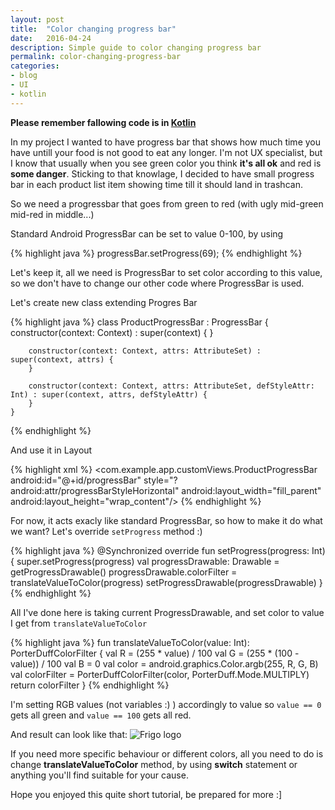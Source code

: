 ```yaml
---
layout: post
title:  "Color changing progress bar"
date:   2016-04-24
description: Simple guide to color changing progress bar
permalink: color-changing-progress-bar
categories:
- blog
- UI
- kotlin
---
```



**Please remember fallowing code is in [Kotlin][kotlin]**

In my project I wanted to have progress bar that shows how much time you have untill
your food is not good to eat any longer. I'm not UX specialist, but I know that
usually when you see green color you think **it's all ok** and red is **some danger**.
Sticking to that knowlage, I decided to have small progress bar in each product list item
showing time till it should land in trashcan.


So we need a progressbar that goes from green to red (with ugly mid-green mid-red in middle...)

Standard Android ProgressBar can be set to value 0-100, by using

{% highlight java %}
    progressBar.setProgress(69);
{% endhighlight %}

Let's keep it, all we need is ProgressBar to set color according to this value, so we don't
have to change our other code where ProgressBar is used.

Let's create new class extending Progres Bar

{% highlight java %}
    class ProductProgressBar : ProgressBar {
        constructor(context: Context) : super(context) {
        }
    
        constructor(context: Context, attrs: AttributeSet) : super(context, attrs) {
        }
    
        constructor(context: Context, attrs: AttributeSet, defStyleAttr: Int) : super(context, attrs, defStyleAttr) {
        }
    }
{% endhighlight %}

And use it in Layout

{% highlight xml %}
    <com.example.app.customViews.ProductProgressBar
            android:id="@+id/progressBar"
            style="?android:attr/progressBarStyleHorizontal"
            android:layout_width="fill_parent"
            android:layout_height="wrap_content"/>
{% endhighlight %}

For now, it acts exacly like standard ProgressBar, so how to make it do what we want?
Let's override `setProgress` method :)

{% highlight java %}
    @Synchronized override fun setProgress(progress: Int) {
           super.setProgress(progress)
           val progressDrawable: Drawable = getProgressDrawable()
           progressDrawable.colorFilter = translateValueToColor(progress)
           setProgressDrawable(progressDrawable)
       }
{% endhighlight %}

All I've done here is taking current ProgressDrawable, and set color to value I get from `translateValueToColor`

{% highlight java %}
   fun translateValueToColor(value: Int): PorterDuffColorFilter {
           val R = (255 * value) / 100
           val G = (255 * (100 - value)) / 100
           val B = 0
           val color = android.graphics.Color.argb(255, R, G, B)
           val colorFilter = PorterDuffColorFilter(color, PorterDuff.Mode.MULTIPLY)
           return colorFilter
       }
{% endhighlight %}

I'm setting RGB values (not variables :) ) accordingly to value so `value == 0` gets all green and `value == 100` gets all red.

And result can look like that:
![Frigo logo]({{site.url}}/assets/Screenshot_20160424-001620.png)

If you need more specific behaviour or different colors, all you need to do is change **translateValueToColor** method, by using **switch** statement or anything you'll find suitable for your cause.

Hope you enjoyed this quite short tutorial, be prepared for more :]

[kotlin]: https://kotlinlang.org/